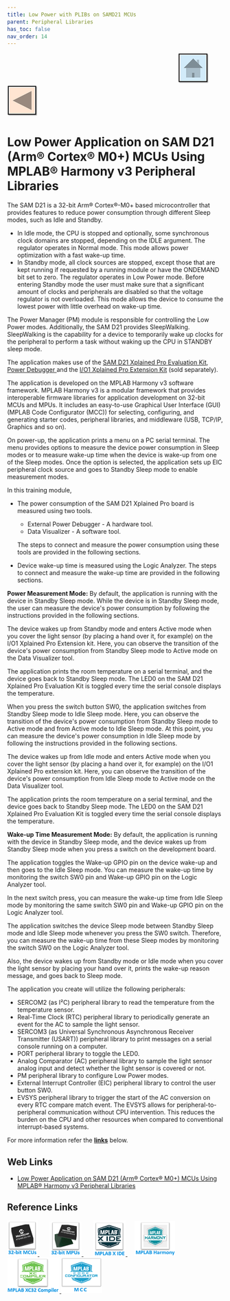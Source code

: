 ```yaml
---
title: Low Power with PLIBs on SAMD21 MCUs
parent: Peripheral Libraries
has_toc: false
nav_order: 14
---
```


&nbsp;&nbsp;&nbsp;&nbsp;&nbsp;&nbsp;&nbsp;&nbsp;&nbsp;&nbsp;&nbsp;&nbsp;&nbsp;&nbsp;&nbsp;&nbsp;&nbsp;&nbsp;&nbsp;&nbsp;&nbsp;&nbsp;&nbsp;&nbsp;&nbsp;&nbsp;&nbsp;&nbsp; &nbsp;&nbsp;&nbsp;&nbsp;&nbsp;&nbsp;&nbsp;&nbsp;&nbsp;&nbsp;&nbsp;&nbsp;&nbsp;&nbsp;&nbsp;&nbsp;&nbsp;&nbsp;&nbsp;&nbsp;&nbsp;&nbsp;&nbsp;&nbsp;&nbsp;&nbsp;&nbsp;&nbsp;&nbsp;&nbsp;&nbsp;&nbsp;&nbsp;&nbsp;&nbsp;&nbsp;&nbsp;&nbsp;&nbsp;&nbsp;&nbsp;&nbsp;&nbsp;&nbsp;&nbsp;&nbsp;&nbsp;&nbsp;&nbsp;&nbsp;&nbsp;&nbsp;&nbsp;&nbsp;&nbsp;&nbsp;&nbsp;&nbsp;&nbsp;&nbsp;&nbsp;&nbsp;&nbsp;&nbsp;&nbsp;&nbsp;&nbsp;&nbsp;&nbsp;&nbsp;&nbsp;&nbsp;[<img src="../../r_images/quick_home.png" title="Home">](../../../readme.md) [<img src="../../r_images/quick_back.png"  title="Back">](../readme.md)
# Low Power Application on SAM D21 (Arm® Cortex® M0+) MCUs Using MPLAB® Harmony v3 Peripheral Libraries

The SAM D21 is a 32-bit Arm® Cortex®-M0+ based microcontroller that provides features to reduce power consumption through different Sleep modes, such as Idle and Standby.

- In Idle mode, the CPU is stopped and optionally, some synchronous clock domains are stopped, depending on the IDLE argument. The regulator operates in Normal mode. This mode allows power optimization with a fast wake-up time.
- In Standby mode, all clock sources are stopped, except those that are kept running if requested by a running module or have the ONDEMAND bit set to zero. The regulator operates in Low Power mode. Before entering Standby mode the user must make sure that a significant amount of clocks and peripherals are disabled so that the voltage regulator is not overloaded. This mode allows the device to consume the lowest power with little overhead on wake-up time.

The Power Manager (PM) module is responsible for controlling the Low Power modes. Additionally, the SAM D21 provides SleepWalking. SleepWalking is the capability for a device to temporarily wake up clocks for the peripheral to perform a task without waking up the CPU in STANDBY sleep mode.


The application makes use of the <a href="https://www.microchip.com/en-us/development-tool/atsamd21-xpro" target="_blank">SAM D21 Xplained Pro Evaluation Kit</a>, <a href="https://www.microchip.com/en-us/development-tool/ATPOWERDEBUGGER" target="_blank"> Power Debugger </a> and the <a href="https://www.microchip.com/en-us/development-tool/ATIO1-XPRO" target="_blank">I/O1 Xplained Pro Extension Kit</a> (sold separately).

The application is developed on the MPLAB Harmony v3 software framework. MPLAB Harmony v3 is a modular framework that provides interoperable firmware libraries for application development on 32-bit MCUs and MPUs. It includes an easy-to-use Graphical User Interface (GUI) (MPLAB Code Configurator (MCC)) for selecting, configuring, and generating starter codes, peripheral libraries, and middleware (USB, TCP/IP, Graphics and so on).

On power-up, the application prints a menu on a PC serial terminal. The menu provides options to measure the device power consumption in Sleep modes or to measure wake-up time when the device is wake-up from one of the Sleep modes. Once the option is selected, the application sets up EIC peripheral clock source and goes to Standby Sleep mode to enable measurement modes.


In this training module,

- The power consumption of the SAM D21 Xplained Pro board is measured using two tools.
  - External Power Debugger - A hardware tool.
  - Data Visualizer - A software tool.
  
  The steps to connect and measure the power consumption using these tools are provided in the following sections.

- Device wake-up time is measured using the Logic Analyzer. The steps to connect and measure the wake-up time are provided in the following sections.

**Power Measurement Mode:**
By default, the application is running with the device in Standby Sleep mode. While the device is in Standby Sleep mode, the user can measure the device's power consumption by following the instructions provided in the following sections.

The device wakes up from Standby mode and enters Active mode when you cover the light sensor (by placing a hand over it, for example) on the I/O1 Xplained Pro Extension kit. Here, you can observe the transition of the device's power consumption from Standby Sleep mode to Active mode on the Data Visualizer tool.

The application prints the room temperature on a serial terminal, and the device goes back to Standby Sleep mode. The LED0 on the SAM D21 Xplained Pro Evaluation Kit is toggled every time the serial console displays the temperature.

When you press the switch button SW0, the application switches from Standby Sleep mode to Idle Sleep mode. Here, you can observe the transition of the device's power consumption from Standby Sleep mode to Active mode and from Active mode to Idle Sleep mode. At this point, you can measure the device's power consumption in Idle Sleep mode by following the instructions provided in the following sections.

The device wakes up from Idle mode and enters Active mode when you cover the light sensor (by placing a hand over it, for example) on the I/O1 Xplained Pro extension kit. Here, you can observe the transition of the device's power consumption from Idle Sleep mode to Active mode on the Data Visualizer tool.

The application prints the room temperature on a serial terminal, and the device goes back to Standby Sleep mode. The LED0 on the SAM D21 Xplained Pro Evaluation Kit is toggled every time the serial console displays the temperature.

**Wake-up Time Measurement Mode:**
By default, the application is running with the device in Standby Sleep mode, and the device wakes up from Standby Sleep mode when you press a switch on the development board.

The application toggles the Wake-up GPIO pin on the device wake-up and then goes to the Idle Sleep mode. You can measure the wake-up time by monitoring the switch SW0 pin and Wake-up GPIO pin on the Logic Analyzer tool.

In the next switch press, you can measure the wake-up time from Idle Sleep mode by monitoring the same switch SW0 pin and Wake-up GPIO pin on the Logic Analyzer tool.

The application switches the device Sleep mode between Standby Sleep mode and Idle Sleep mode whenever you press the SW0 switch. Therefore, you can measure the wake-up time from these Sleep modes by monitoring the switch SW0 on the Logic Analyzer tool.

Also, the device wakes up from Standby mode or Idle mode when you cover the light sensor by placing your hand over it, prints the wake-up reason message, and goes back to Sleep mode.

The application you create will utilize the following peripherals:

- SERCOM2 (as I²C) peripheral library to read the temperature from the temperature sensor.
- Real-Time Clock (RTC) peripheral library to periodically generate an event for the AC to sample the light sensor.
- SERCOM3 (as Universal Synchronous Asynchronous Receiver Transmitter (USART)) peripheral library to print messages on a serial console running on a computer.
- PORT peripheral library to toggle the LED0.
- Analog Comparator (AC) peripheral library to sample the light sensor analog input and detect whether the light sensor is covered or not.
- PM peripheral library to configure Low Power modes.
- External Interrupt Controller (EIC) peripheral library to control the user button SW0.
- EVSYS peripheral library to trigger the start of the AC conversion on every RTC compare match event. The EVSYS allows for peripheral-to-peripheral communication without CPU intervention. This reduces the burden on the CPU and other resources when compared to conventional interrupt-based systems.


For more information refer the **[links](#Web-Links)** below.

## <a id="Web-Links"> </a>
## Web Links

- <a href="https://developerhelp.microchip.com/xwiki/bin/view/software-tools/harmony/archive/harmony3-low-power-application-on-samd21/" target="_blank">Low Power Application on SAM D21 (Arm® Cortex® M0+) MCUs Using MPLAB® Harmony v3 Peripheral Libraries</a>

## Reference Links
[<a href="https://www.microchip.com/design-centers/32-bit" target="_blank"> <img src="../../r_images/32_bit_mcus.png"> </a>]()  &nbsp; &nbsp; &nbsp; [<a href="https://www.microchip.com/design-centers/32-bit-mpus" target="_blank"> <img src="../../r_images/32_bit_mpus.png"> </a>]()  &nbsp; &nbsp; &nbsp; [<a href="https://www.microchip.com/mplab/mplab-x-ide" target="_blank"> <img src="../../r_images/mplab_x_ide.png"> </a>]()  &nbsp; &nbsp; [<a href="https://www.microchip.com/mplab/mplab-harmony" target="_blank"> <img src="../../r_images/mplab_harmony.png"> </a>]() [<a href="https://www.microchip.com/mplab/compilers" target="_blank"> <img src="../../r_images/mplab_compiler.png"> </a>]() [<a href="https://www.microchip.com/en-us/tools-resources/configure/mplab-code-configurator" target="_blank"> <img src="../../r_images/mcc_harmony.png"> </a>]()
